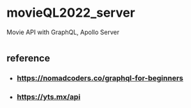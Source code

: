 # movieQL2022_server
Movie API with GraphQL, Apollo Server 

#
## reference
+ ### https://nomadcoders.co/graphql-for-beginners
+ ### https://yts.mx/api


